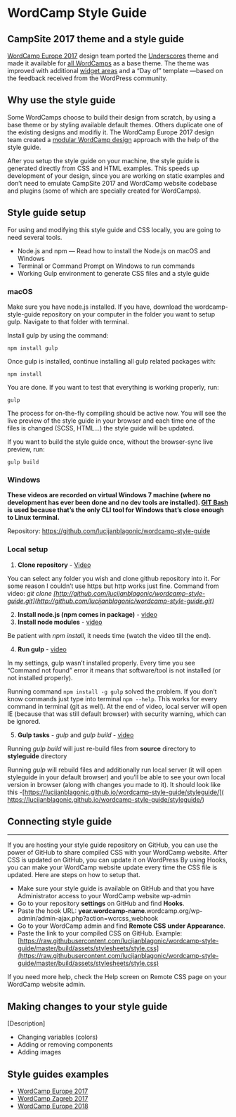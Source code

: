 ﻿


 # WordCamp Style Guide 

## CampSite 2017 theme and a style guide 
[WordCamp Europe 2017](https://2017.europe.wordcamp.org/) design team ported the [Underscores](https://underscores.me/) theme and made it available for [all WordCamps](https://make.wordpress.org/community/2017/05/08/the-new-wordcamp-base-theme-campsite-2017/) as a base theme. The theme was improved with additional [widget areas](https://lucijanblagonic.github.io/wceu-2018/styleguide/section-6.html#kssref-6-widget-areas) and a “Day of” template —based on the feedback received from the WordPress community.

## Why use the style guide 

Some WordCamps choose to build their design from scratch, by using a base theme or by styling available default themes. Others duplicate one of the existing designs and modifiy it. The WordCamp Europe 2017 design team created a [modular WordCamp design](https://2017.europe.wordcamp.org/2017/05/09/using-style-guides-for-modular-wordcamp-designs/) approach with the help of the style guide.

After you setup the style guide on your machine, the style guide is generated directly from CSS and HTML examples. This speeds up  development of your design, since you are working on static examples and don’t need to emulate CampSite 2017 and WordCamp website codebase and plugins (some of which are specially created for WordCamps).

## Style guide setup 

For using and modifying this style guide and CSS locally, you are going to need several tools.
* Node.js and npm — Read how to install the Node.js on macOS and Windows
* Terminal or Command Prompt on Windows to run commands
* Working Gulp environment to generate CSS files and a style guide

### macOS 
Make sure you have node.js installed. If you have, download the wordcamp-style-guide repository on your computer in the folder you want to setup gulp. Navigate to that folder with terminal. 

Install gulp by using the command:

    npm install gulp

Once gulp is installed, continue installing all gulp related packages with:

    npm install

You are done. If you want to test that everything is working properly, run:

    gulp

The process for on-the-fly compiling should be active now. You will see the live preview of the style guide in your browser and each time one of the files is changed (SCSS, HTML…) the style guide will be updated.

If you want to build the style guide once, without the browser-sync live preview, run:

    gulp build

### Windows 

**These videos are recorded on virtual Windows 7 machine (where no development has ever been done and no dev tools are installed). [GIT Bash](https://git-scm.com/downloads) is used because that’s the only CLI tool for Windows that’s close enough to Linux terminal.**

Repository: https://github.com/lucijanblagonic/wordcamp-style-guide

### Local setup

1. **Clone repository** - [Video](https://drive.google.com/file/d/1hYB9cBHam6UaujkZzuouc48d94iLelTZ/view)

You can select any folder you wish and clone github repository into it. For some reason I couldn’t use https but http works just fine. Command from video:
*git clone [http://github.com/lucijanblagonic/wordcamp-style-guide.git](http://github.com/lucijanblagonic/wordcamp-style-guide.git)* 

2. **Install node.js (npm comes in package)** - [video](https://drive.google.com/file/d/1gv_iR5TqLuTLT6uETNJckxQ5CetfGSOJ/view)
3. **Install node modules** - [video](https://drive.google.com/file/d/1ee3axBDh_2TVdzt71kvw-eQhH_JMsDxf/view)

Be patient with *npm install*, it needs time (watch the video till the end).

4. **Run gulp** - [video](https://drive.google.com/file/d/18pe0q83NYj67iwDBOhc9OoRtKX03-i2-/view)

In my settings, gulp wasn’t installed properly. Every time you see “Command not found” error it means that software/tool is not installed (or not installed properly). 

Running command `npm install -g gulp` solved the problem. If you don’t know commands just type into terminal `npm --help`. This works for every command in terminal (git as well).
At the end of video, local server will open IE (because that was still default browser) with security warning, which can be ignored.

5. **Gulp tasks** - *gulp* and *gulp build* - [video](https://drive.google.com/file/d/1yh085RhcKVokfyNNvuJx0WTotklKMR3C/view)

Running *gulp build* will just re-build files from **source** directory to **styleguide** directory

Running *gulp* will rebuild files and additionally run local server (it will open styleguide in your default browser) and you’ll be able to see your own local version in browser (along with changes you made to it). It should look like this -[https://lucijanblagonic.github.io/wordcamp-style-guide/styleguide/]( https://lucijanblagonic.github.io/wordcamp-style-guide/styleguide/)

## Connecting style guide 


----------


If you are hosting your style guide repository on GitHub, you can use the power of GitHub to share compiled CSS with your WordCamp website. After CSS is updated on GitHub, you can update it on WordPress By using Hooks, you can make your WordCamp website update every time the CSS file is updated. Here are steps on how to setup that.

* Make sure your style guide is available on GitHub and that you have Administrator access to your WordCamp website wp-admin
* Go to your repository **settings** on GitHub and find **Hooks**.
* Paste the hook URL: **year.wordcamp-name**.wordcamp.org/wp-admin/admin-ajax.php?action=wcrcss_webhook
* Go to your WordCamp admin and find **Remote CSS** **under Appearance**.
* Paste the link to your compiled CSS on GitHub. Example: [https://raw.githubusercontent.com/lucijanblagonic/wordcamp-style-guide/master/build/assets/stylesheets/style.css](https://raw.githubusercontent.com/lucijanblagonic/wordcamp-style-guide/master/build/assets/stylesheets/style.css)

If you need more help, check the Help screen on Remote CSS page on your WordCamp website admin.

## Making changes to your style guide 
[Description]
* Changing variables (colors)
* Adding or removing components
* Adding images

## Style guides examples
 * [WordCamp Europe 2017](https://lucijanblagonic.github.io/wceu-2017/styleguide)
 * [WordCamp Zagreb 2017](https://lucijanblagonic.github.io/2017.zagreb.wordcamp.org/styleguide/)
 * [WordCamp Europe 2018](https://lucijanblagonic.github.io/wceu-2018/styleguide)
